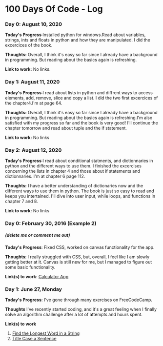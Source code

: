 # 100 Days Of Code - Log

### Day 0: August 10, 2020

**Today's Progress**:Installed python for windows.Read about variables, strings, ints and floats in python and how they are manipulated. I did the excercices of the book.

**Thoughts:** Overall, I think it's easy so far since I already have a background in programming. But reading about the basics again is refreshing.

**Link to work:** No links.


### Day 1: August 11, 2020

**Today's Progress**:I read about lists in python and diffrent ways to access elements, add, remove, slice and copy a list. I did the two first excercices of the chapter4.I'm at page 64.

**Thoughts:** Overall, I think it's easy so far since I already have a background in programming. But reading about the basics again is refreshing.I'm also satisfied with my progress so far and the book is very good! I'll continue the chapter tomorrow and read about tuple and the if statement.

**Link to work:** No links

### Day 2: August 12, 2020

**Today's Progress**:I read about conditional statments, and dictionnaries in python and the different ways to use them. I finished the excercises concerning the lists in chapter 4 and those about if statements and dictionnaries. I'm at chapter 6 page 112.

**Thoughts:** I have a better understanding of dictionaries now and the different ways to use them in python. The book is just so easy to read and keeps you intertained. I'll dive into user input, while loops, and functions in chapter 7 and 8.  

**Link to work:** No links


### Day 0: February 30, 2016 (Example 2)
##### (delete me or comment me out)

**Today's Progress**: Fixed CSS, worked on canvas functionality for the app.

**Thoughts**: I really struggled with CSS, but, overall, I feel like I am slowly getting better at it. Canvas is still new for me, but I managed to figure out some basic functionality.

**Link(s) to work**: [Calculator App](http://www.example.com)


### Day 1: June 27, Monday

**Today's Progress**: I've gone through many exercises on FreeCodeCamp.

**Thoughts** I've recently started coding, and it's a great feeling when I finally solve an algorithm challenge after a lot of attempts and hours spent.

**Link(s) to work**
1. [Find the Longest Word in a String](https://www.freecodecamp.com/challenges/find-the-longest-word-in-a-string)
2. [Title Case a Sentence](https://www.freecodecamp.com/challenges/title-case-a-sentence)
